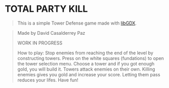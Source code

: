# TOTAL PARTY KILL

> This is a simple Tower Defense game made with [libGDX](https://libgdx.com/).

> Made by David Casalderrey Paz
> 
> WORK IN PROGRESS
> 
> How to play:
> Stop enemies from reaching the end of the level by constructing towers.
> Press on the white squares (fundations) to open the tower selection menu. Choose a tower and if you
> got enough gold, you will build it. Towers attack enemies on their own.
> Killing enemies gives you gold and increase your score. Letting them pass reduces your lifes.
> Have fun!